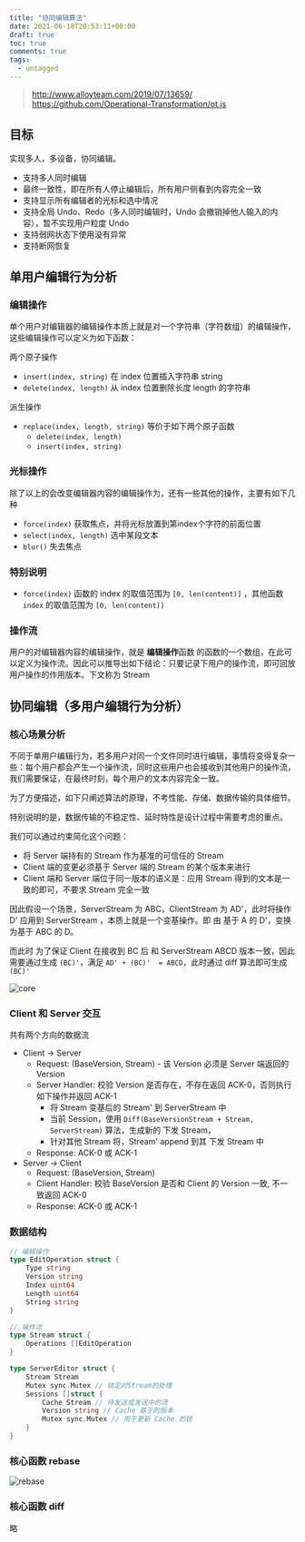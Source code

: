 ```yaml
---
title: "协同编辑算法"
date: 2021-06-18T20:53:11+08:00
draft: true
toc: true
comments: true
tags:
  - untagged
---
```


> http://www.alloyteam.com/2019/07/13659/
> https://github.com/Operational-Transformation/ot.js

## 目标

实现多人，多设备，协同编辑。

* 支持多人同时编辑
* 最终一致性，即在所有人停止编辑后，所有用户侧看到内容完全一致
* 支持显示所有编辑者的光标和选中情况
* 支持全局 Undo、Redo（多人同时编辑时，Undo 会撤销掉他人输入的内容），暂不实现用户粒度 Undo
* 支持弱网状态下使用没有异常
* 支持断网恢复

## 单用户编辑行为分析

### 编辑操作

单个用户对编辑器的编辑操作本质上就是对一个字符串（字符数组）的编辑操作，这些编辑操作可以定义为如下函数：

两个原子操作

* `insert(index, string)` 在 index 位置插入字符串 string
* `delete(index, length)` 从 index 位置删除长度 length 的字符串

派生操作

* `replace(index, length, string)` 等价于如下两个原子函数
    * `delete(index, length)`
    * `insert(index, string)`

### 光标操作

除了以上的会改变编辑器内容的编辑操作为，还有一些其他的操作，主要有如下几种

* `force(index)` 获取焦点，并将光标放置到第index个字符的前面位置
* `select(index, length)` 选中某段文本
* `blur()` 失去焦点

### 特别说明

* `force(index)` 函数的 index 的取值范围为 `[0, len(content)]` ，其他函数 `index` 的取值范围为 `[0, len(content))`

### 操作流

用户的对编辑器内容的编辑操作，就是 **编辑操作**函数 的函数的一个数组，在此可以定义为操作流。因此可以推导出如下结论：只要记录下用户的操作流，即可回放用户操作的作用版本。下文称为 Stream

## 协同编辑（多用户编辑行为分析）

### 核心场景分析

不同于单用户编辑行为，若多用户对同一个文件同时进行编辑，事情将变得复杂一些：每个用户都会产生一个操作流，同时这些用户也会接收到其他用户的操作流，我们需要保证，在最终时刻，每个用户的文本内容完全一致。

为了方便描述，如下只阐述算法的原理，不考性能、存储、数据传输的具体细节。

特别说明的是，数据传输的不稳定性、延时特性是设计过程中需要考虑的重点。

我们可以通过约束简化这个问题：

* 将 Server 端持有的 Stream 作为基准的可信任的 Stream
* Client 端的变更必须基于 Server 端的 Stream 的某个版本来进行
* Client 端和 Server 端位于同一版本的语义是：应用 Stream 得到的文本是一致的即可，不要求 Stream 完全一致

因此假设一个场景，ServerStream 为 ABC，ClientStream 为 AD'，此时将操作 D' 应用到 ServerStream ，本质上就是一个变基操作。即 由 基于 A 的 D'，变换为基于 ABC 的 D。

而此时 为了保证 Client 在接收到 BC 后 和 ServerStream ABCD 版本一致，因此需要通过生成 `(BC)'`，满足 `AD' + (BC)'  = ABCD`，此时通过 diff 算法即可生成 `(BC)'`

![core](/image/collaborative-editing-algorithm-core.png)

### Client 和 Server 交互

共有两个方向的数据流

* Client -> Server
    * Request: (BaseVersion, Stream) - 该 Version 必须是 Server 端返回的 Version
    * Server Handler: 校验 Version 是否存在，不存在返回 ACK-0，否则执行如下操作并返回 ACK-1
        * 将 Stream 变基后的 Stream' 到 ServerStream 中
        * 当前 Session，使用 `Diff(BaseVersionStream + Stream, ServerStream)` 算法，生成新的 下发 Stream，
        * 针对其他 Stream 将，Stream' append 到其 下发 Stream 中
    * Response: ACK-0 或 ACK-1
* Server -> Client
    * Request: (BaseVersion, Stream)
    * Client Handler: 校验 BaseVersion 是否和 Client 的 Version 一致, 不一致返回 ACK-0
    * Response: ACK-0 或 ACK-1

### 数据结构

```go
// 编辑操作
type EditOperation struct {
    Type string
	Version string
    Index uint64
    Length uint64
    String string
}

// 操作流
type Stream struct {
    Operations []EditOperation
}

type ServerEditor struct {
	Stream Stream
	Mutex sync.Mutex // 锁定对Stream的处理
	Sessions []struct {
        Cache Stream // 待发送或发送中的流
        Version string // Cache 基于的版本
        Mutex sync.Mutex // 用于更新 Cache 的锁
    }
}
```

### 核心函数 rebase

![rebase](/image/collaborative-editing-algorithm-rebase.png)

### 核心函数 diff

略
